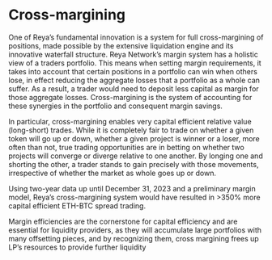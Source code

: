 # Cross-margining

One of Reya’s fundamental innovation is a system for full cross-margining of positions, made possible by the extensive liquidation engine and its innovative waterfall structure. Reya Network’s margin system has a holistic view of a traders portfolio. This means when setting margin requirements, it takes into account that certain positions in a portfolio can win when others lose, in effect reducing the aggregate losses that a portfolio as a whole can suffer. As a result, a trader would need to deposit less capital as margin for those aggregate losses. Cross-margining is the system of accounting for these synergies in the portfolio and consequent margin savings.

In particular, cross-margining enables very capital efficient relative value (long-short) trades. While it is completely fair to trade on whether a given token will go up or down, whether a given project is winner or a loser, more often than not, true trading opportunities are in betting on whether two projects will converge or diverge relative to one another. By longing one and shorting the other, a trader stands to gain precisely with those movements, irrespective of whether the market as whole goes up or down.

Using two-year data up until December 31, 2023 and a preliminary margin model, Reya’s cross-margining system would have resulted in >350% more capital efficient ETH-BTC spread trading.

Margin efficiencies are the cornerstone for capital efficiency and are essential for liquidity providers, as they will accumulate large portfolios with many offsetting pieces, and by recognizing them, cross margining frees up LP’s resources to provide further liquidity
